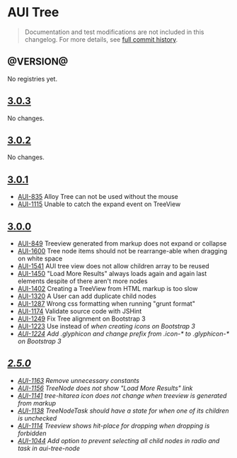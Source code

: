 # AUI Tree

> Documentation and test modifications are not included in this changelog. For more details, see [full commit history](https://github.com/liferay/alloy-ui/commits/master/src/aui-tree).

## @VERSION@

No registries yet.

## [3.0.3](https://github.com/liferay/alloy-ui/releases/tag/3.0.3)

No changes.

## [3.0.2](https://github.com/liferay/alloy-ui/releases/tag/3.0.2)

No changes.

## [3.0.1](https://github.com/liferay/alloy-ui/releases/tag/3.0.1)

* [AUI-835](https://issues.liferay.com/browse/AUI-835) Alloy Tree can not be used without the mouse
* [AUI-1115](https://issues.liferay.com/browse/AUI-1115) Unable to catch the expand event on TreeView

## [3.0.0](https://github.com/liferay/alloy-ui/releases/tag/3.0.0)

* [AUI-849](https://issues.liferay.com/browse/AUI-849) Treeview generated from markup does not expand or collapse
* [AUI-1600](https://issues.liferay.com/browse/AUI-1600) Tree node items should not be rearrange-able when dragging on white space
* [AUI-1541](https://issues.liferay.com/browse/AUI-1541) AUI tree view does not allow children array to be reused
* [AUI-1450](https://issues.liferay.com/browse/AUI-1450) "Load More Results" always loads again and again last elements despite of there aren't more nodes
* [AUI-1402](https://issues.liferay.com/browse/AUI-1402) Creating a TreeView from HTML markup is too slow
* [AUI-1320](https://issues.liferay.com/browse/AUI-1320) A User can add duplicate child nodes
* [AUI-1287](https://issues.liferay.com/browse/AUI-1287) Wrong css formatting when running "grunt format"
* [AUI-1174](https://issues.liferay.com/browse/AUI-1174) Validate source code with JSHint
* [AUI-1249](https://issues.liferay.com/browse/AUI-1249) Fix Tree alignment on Bootstrap 3
* [AUI-1223](https://issues.liferay.com/browse/AUI-1223) Use <span> instead of <i> when creating icons on Bootstrap 3
* [AUI-1224](https://issues.liferay.com/browse/AUI-1224) Add .glyphicon and change prefix from .icon-* to .glyphicon-* on Bootstrap 3

## [2.5.0](https://github.com/liferay/alloy-ui/releases/tag/2.5.0)

* [AUI-1163](https://issues.liferay.com/browse/AUI-1163) Remove unnecessary constants
* [AUI-1156](https://issues.liferay.com/browse/AUI-1156) TreeNode does not show "Load More Results" link
* [AUI-1141](https://issues.liferay.com/browse/AUI-1141) tree-hitarea icon does not change when treeview is generated from markup
* [AUI-1138](https://issues.liferay.com/browse/AUI-1138) TreeNodeTask should have a state for when one of its children is unchecked
* [AUI-1114](https://issues.liferay.com/browse/AUI-1114) Treeview shows hit-place for dropping when dropping is forbidden
* [AUI-1044](https://issues.liferay.com/browse/AUI-1044) Add option to prevent selecting all child nodes in radio and task in aui-tree-node
